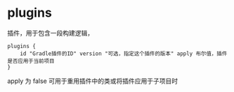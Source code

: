 # plugins  
插件，用于包含一段构建逻辑，
```
plugins {
    id "Gradle插件的ID" version "可选，指定这个插件的版本" apply 布尔值，插件是否应用于当前项目  
}
```

apply 为 false 可用于重用插件中的类或将插件应用于子项目时